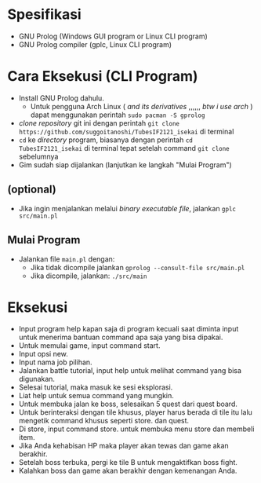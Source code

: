 # Spesifikasi
* GNU Prolog (Windows GUI program or Linux CLI program)
* GNU Prolog compiler (gplc, Linux CLI program)
# Cara Eksekusi (CLI Program)
* Install GNU Prolog dahulu.
    * Untuk pengguna Arch Linux ( *and its derivatives* ,,,,,, *btw i use arch* ) dapat menggunakan perintah `sudo pacman -S gprolog`
* *clone repository* git ini dengan perintah `git clone https://github.com/suggoitanoshi/TubesIF2121_isekai` di terminal
* `cd` ke *directory* program, biasanya dengan perintah `cd TubesIF2121_isekai` di terminal tepat setelah command `git clone` sebelumnya
* Gim sudah siap dijalankan (lanjutkan ke langkah "Mulai Program")
## (optional)
* Jika ingin menjalankan melalui *binary executable file*, jalankan `gplc src/main.pl`

## Mulai Program
* Jalankan file `main.pl` dengan:
    * Jika tidak dicompile jalankan `gprolog --consult-file src/main.pl`
    * Jika dicompile, jalankan: `./src/main`

# Eksekusi
* Input program help kapan saja di program kecuali saat diminta input untuk menerima bantuan command apa saja yang bisa dipakai.
* Untuk memulai game, input command start.
* Input opsi new.
* Input nama job pilihan.
* Jalankan battle tutorial, input help untuk melihat command yang bisa digunakan.
* Selesai tutorial, maka masuk ke sesi eksplorasi.
* Liat help untuk semua command yang mungkin.
* Untuk membuka jalan ke boss, selesaikan 5 quest dari quest board.
* Untuk berinteraksi dengan tile khusus, player harus berada di tile itu lalu mengetik command khusus seperti store. dan quest.
* Di store, input command store. untuk membuka menu store dan membeli item.
* Jika Anda kehabisan HP maka player akan tewas dan game akan berakhir.
* Setelah boss terbuka, pergi ke tile B untuk mengaktifkan boss fight.
* Kalahkan boss dan game akan berakhir dengan kemenangan Anda.
